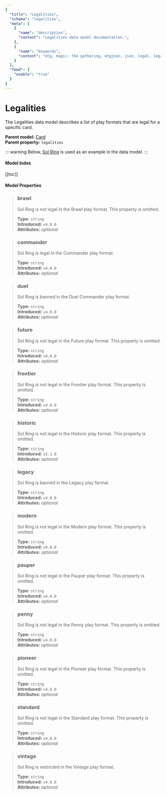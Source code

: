```yaml
---
{
  "title": "Legalities",
  "schema": "legalities",
  "meta": [
    {
      "name": "description",
      "content": "Legalities data model documentation.",
    },
    {
      "name": "keywords",
      "content": "mtg, magic: the gathering, mtgjson, json, legal, legalities",
    }
  ],
  "feed": {
    "enable": "true"
  }
}
---
```


# Legalities

The Legalities data model describes a list of play formats that are legal for a specific card.

**Parent model:** [Card](../card/)  
**Parent property:** `legalities`

::: warning
Below, [Sol Ring](https://scryfall.com/card/c18/222/sol-ring) is used as an example in the data model.
:::

#### Model Index

[[toc]]

#### Model Properties

> ### brawl  
> Sol Ring is not legal in the Brawl play format. This property is omitted.  
>
> **Type:** `string`  
> **Introduced:** `v4.0.0`  
> **Attributes:** <i>optional</i> 

> ### commander  
> Sol Ring is legal in the Commander play format.  
>
> **Type:** `string`  
> **Introduced:** `v4.0.0`  
> **Attributes:** <i>optional</i> 

> ### duel  
> Sol Ring is banned in the Duel Commander play format.  
>
> **Type:** `string`  
> **Introduced:** `v4.0.0`  
> **Attributes:** <i>optional</i> 

> ### future  
> Sol Ring is not legal in the Future play format. This property is omitted.  
>
> **Type:** `string`  
> **Introduced:** `v4.0.0`  
> **Attributes:** <i>optional</i> 

> ### frontier  
> Sol Ring is not legal in the Frontier play format. This property is omitted.  
>
> **Type:** `string`  
> **Introduced:** `v4.0.0`  
> **Attributes:** <i>optional</i> 

> ### historic  
> Sol Ring is not legal in the Historic play format. This property is omitted.  
>
> **Type:** `string`  
> **Introduced:** `v5.1.0`  
> **Attributes:** <i>optional</i> 

> ### legacy  
> Sol Ring is banned in the Legacy play format.  
>
> **Type:** `string`  
> **Introduced:** `v4.0.0`  
> **Attributes:** <i>optional</i> 

> ### modern  
> Sol Ring is not legal in the Modern play format. This property is omitted.  
>
> **Type:** `string`  
> **Introduced:** `v4.0.0`  
> **Attributes:** <i>optional</i> 

> ### pauper  
> Sol Ring is not legal in the Pauper play format. This property is omitted.  
>
> **Type:** `string`  
> **Introduced:** `v4.0.0`  
> **Attributes:** <i>optional</i> 

> ### penny  
> Sol Ring is not legal in the Penny play format. This property is omitted.  
>
> **Type:** `string`  
> **Introduced:** `v4.0.0`  
> **Attributes:** <i>optional</i> 

> ### pioneer  
> Sol Ring is not legal in the Pioneer play format. This property is omitted.  
>
> **Type:** `string`  
> **Introduced:** `v4.6.0`  
> **Attributes:** <i>optional</i> 

> ### standard  
> Sol Ring is not legal in the Standard play format. This property is omitted.  
>
> **Type:** `string`  
> **Introduced:** `v4.0.0`  
> **Attributes:** <i>optional</i> 

> ### vintage  
> Sol Ring is restricted in the Vintage play format.  
>
> **Type:** `string`  
> **Introduced:** `v4.0.0`  
> **Attributes:** <i>optional</i> 
